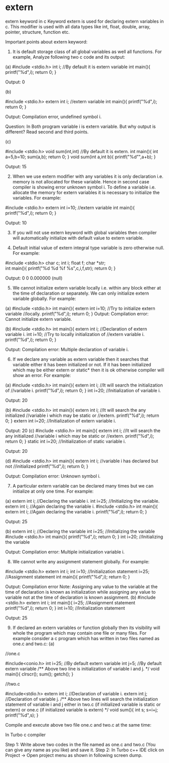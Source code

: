 # extern 

extern keyword in c
Keyword extern is used for declaring extern variables in c. This modifier is used with all data types like int, float, double, array, pointer, structure, function etc.

Important points about extern keyword:

1. It is default storage class of all global variables as well all functions. For example, Analyze following two c code and its output:

(a)
#include <stdio.h>
int i;    //By default it is extern variable
int main(){
    printf("%d",i);
    return 0;
}

Output: 0

(b)

#include <stdio.h>
extern int i;    //extern variable
int main(){
    printf("%d",i);
    return 0;
}

Output: Compilation error, undefined symbol i.

Question: In Both program variable i is extern variable. But why output is different? Read second and third points.

(c)

#include <stdio.h>
void sum(int,int) //By default it is extern.
int main(){
    int a=5,b=10;
    sum(a,b);
    return 0;
}
void sum(int a,int b){
    printf("%d”",a+b);
}

Output: 15

2. When we use extern modifier with any variables it is only declaration i.e. memory is not allocated for these variable. Hence in second case compiler is showing error unknown symbol i. To define a variable i.e. allocate the memory for extern variables it is necessary to initialize the variables. For example:

#include <stdio.h>
extern int i=10;    //extern variable
int main(){
    printf("%d",i);
    return 0;
}

Output: 10

3. If you will not use extern keyword with global variables then compiler will automatically initialize with default value to extern variable.

4. Default initial value of extern integral type variable is zero otherwise null. For example:

#include <stdio.h>
char c;
int i;
float f;
char *str;  
int main(){
    printf("%d %d %f %s",c,i,f,str);
    return 0;
}

Output: 0 0 0.000000 (null)

5. We cannot initialize extern variable locally i.e. within any block either at the time of declaration or separately. We can only initialize extern variable globally. For example:

(a)
#include <stdio.h>
int main(){
extern int i=10; //Try to initialize extern variable
                 //locally.
    printf("%d",i);
    return 0;
}
Output: Compilation error: Cannot initialize extern variable.

(b)
#include <stdio.h>
int main(){
    extern int i; //Declaration of extern variable i.
    int i=10;     //Try to locally initialization of
                  //extern variable i.
    printf("%d",i);
    return 0;
}

Output: Compilation error: Multiple declaration of variable i.

6. If we declare any variable as extern variable then it searches that variable either it has been initialized or not. If it has been initialized which may be either extern or static* then it is ok otherwise compiler will show an error. For example:

(a)
#include <stdio.h>
int main(){
    extern int i; //It will search the initialization of
                  //variable i.
    printf("%d",i);
    return 0;
}
int i=20;    //Initialization of variable i.

Output: 20

(b)
#include <stdio.h>
int main(){
extern int i; //It will search the any initialized
              //variable i which may be static or 
              //extern.
printf("%d",i);
    return 0;
}
extern int i=20; //Initialization of extern variable i.

Output: 20
(c)
#include <stdio.h>
int main(){
extern int i; //It will search the any initialized
              //variable i which may be static or 
              //extern.
    printf("%d",i);
    return 0;
}
static int i=20; //Initialization of static variable i.


Output: 20

(d)
#include <stdio.h>
int main(){
    extern int i;   //variable i has declared but not
                    //initialized
    printf("%d",i);
    return 0;
}

Output: Compilation error: Unknown symbol i.

7. A particular extern variable can be declared many times but we can initialize at only one time. For example:

(a)
extern int i; //Declaring the variable i.
int i=25;     //Initializing the variable.
extern int i; //Again declaring the variable i.
#include <stdio.h>
int main(){
    extern int i; //Again declaring the variable i.
    printf("%d",i);
    return 0;
}


Output: 25

(b)
extern int i; //Declaring the variable
int i=25;     //Initializing the variable
#include <stdio.h>
int main(){
         printf("%d",i);
    return 0;
}
int i=20; //Initializing the variable


Output: Compilation error: Multiple initialization variable i.

8. We cannot write any assignment statement globally. For example:

#include <stdio.h>
extern int i;
int i=10;   //Initialization statement
i=25;       //Assignment statement
int main(){
    printf("%d",i);
    return 0;
}

Output: Compilation error
Note: Assigning any value to the variable at the time of declaration is known as initialization while assigning any value to variable not at the time of declaration is known assignment.
(b)
#include <stdio.h>
extern int i;
int main(){
    i=25;       //Assignment statement
    printf("%d",i);
    return 0;
}
int i=10;   //Initialization statement

Output: 25

9. If declared an extern variables or function globally then its visibility will whole the program which may contain one file or many files. For example consider a c program which has written in two files named as one.c and two.c:
(a)

//one.c

#include<conio.h>
int i=25; //By default extern variable
int j=5;  //By default extern variable
/**
Above two line is initialization of variable i and j.
*/
void main(){
    clrscr();
    sum();
    getch();
}

//two.c

#include<stdio.h>
extern int i; //Declaration of variable i.
extern int j; //Declaration of variable j.
/**
Above two lines will search the initialization statement of variable i and j either in two.c (if initialized variable is static or extern) or one.c (if initialized variable is extern) 
*/
void sum(){
    int s;
    s=i+j;
    printf("%d",s);
}

Compile and execute above two file one.c and two.c at the same time:

In Turbo c compiler

Step 1: Write above two codes in the file named as one.c and two.c (You can give any name as you like) and save it.
Step 2: In Turbo c++ IDE click on Project -> Open project menu as shown in following screen dump.
